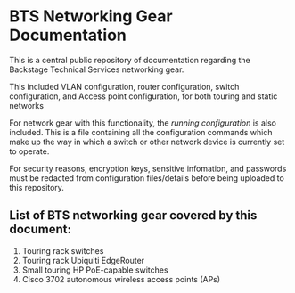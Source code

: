 BTS Networking Gear Documentation
=================================

This is a central public repository of documentation regarding the Backstage Technical Services networking gear.

This included VLAN configuration, router configuration, switch configuration, and Access point configuration, for both touring and static networks

For network gear with this functionality, the _running configuration_ is also included. This is a file containing all the configuration commands
which make up the way in which a switch or other network device is currently set to operate.

For security reasons, encryption keys, sensitive infomation, and passwords must be redacted from configuration files/details before being uploaded
to this repository.

List of BTS networking gear covered by this document:
-----------------------------------------------------

1. Touring rack switches
2. Touring rack Ubiquiti EdgeRouter
3. Small touring HP PoE-capable switches
4. Cisco 3702 autonomous wireless access points (APs)
